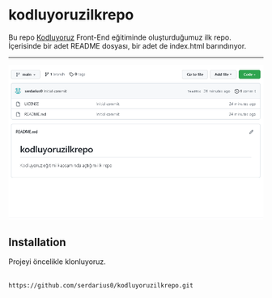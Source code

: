 # kodluyoruzilkrepo


Bu repo [Kodluyoruz](kodluyoruz.org) Front-End eğitiminde oluşturduğumuz ilk repo. İçerisinde bir adet README dosyası, bir adet de index.html barındırıyor.

------

![](repopic.png)

## Installation

Projeyi öncelikle klonluyoruz.

```

https://github.com/serdarius0/kodluyoruzilkrepo.git

```







